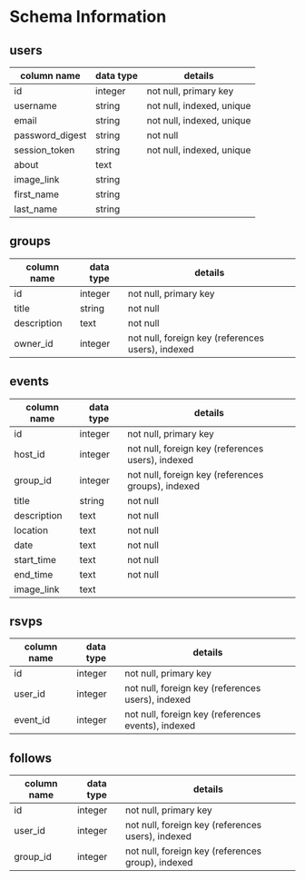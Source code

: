 # Schema Information

## users
column name     | data type | details
----------------|-----------|-----------------------
id              | integer   | not null, primary key
username        | string    | not null, indexed, unique
email           | string    | not null, indexed, unique
password_digest | string    | not null
session_token   | string    | not null, indexed, unique
about           | text      |
image_link      | string    |
first_name      | string    |
last_name       | string    |

## groups
column name | data type | details
------------|-----------|-----------------------
id          | integer   | not null, primary key
title       | string    | not null
description | text      | not null
owner_id    | integer   | not null, foreign key (references users), indexed

## events
column name | data type | details
------------|-----------|-----------------------
id          | integer   | not null, primary key
host_id     | integer   | not null, foreign key (references users), indexed
group_id    | integer   | not null, foreign key (references groups), indexed
title       | string    | not null
description | text      | not null
location    | text      | not null
date        | text      | not null
start_time  | text      | not null
end_time    | text      | not null
image_link  | text      |

## rsvps
column name | data type | details
------------|-----------|-----------------------
id          | integer   | not null, primary key
user_id     | integer   | not null, foreign key (references users), indexed
event_id    | integer   | not null, foreign key (references events), indexed

## follows
column name | data type | details
------------|-----------|-----------------------
id          | integer   | not null, primary key
user_id     | integer   | not null, foreign key (references users), indexed
group_id    | integer   | not null, foreign key (references group), indexed
